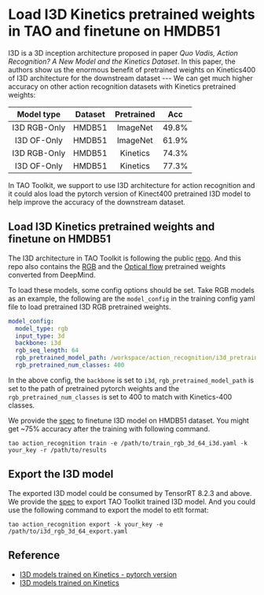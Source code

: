 # Load I3D Kinetics pretrained weights in TAO and finetune on HMDB51

I3D is a 3D inception architecture proposed in paper *Quo Vadis, Action Recognition? A New Model and the Kinetics Dataset*. In this paper, the authors show us the enormous benefit of pretrained weights on Kinetics400 of I3D architecture for the downstream dataset --- We can get much higher accuracy on other action recognition datasets with Kinetics pretrained weights:

|Model type|Dataset|Pretrained|Acc|
|:---:|:---:|:---:|:---:|
|I3D RGB-Only|HMDB51|ImageNet|49.8%|
|I3D OF-Only|HMDB51|ImageNet|61.9%|
|I3D RGB-Only|HMDB51|Kinetics|74.3%|
|I3D OF-Only|HMDB51|Kinetics|77.3%|
 
In TAO Toolkit, we support to use I3D architecture for action recognition and it could alos load the pytorch version of Kinect400 pretrained I3D model to help improve the accuracy of the downstream dataset.

## Load I3D Kinetics pretrained weights and finetune on HMDB51

The I3D architecture in TAO Toolkit is following the public [repo](https://github.com/piergiaj/pytorch-i3d). And this repo also contains the [RGB](https://github.com/piergiaj/pytorch-i3d/blob/master/models/rgb_imagenet.pt) and the [Optical flow](https://github.com/piergiaj/pytorch-i3d/blob/master/models/flow_imagenet.pt) pretrained weights converted from DeepMind.

To load these models, some config options should be set. Take RGB models as an example, the following are the `model_config` in the training config yaml file to load pretrained I3D RGB pretrained weights. 

```yaml
model_config:
  model_type: rgb
  input_type: 3d
  backbone: i3d
  rgb_seq_length: 64
  rgb_pretrained_model_path: /workspace/action_recognition/i3d_pretrained/rgb_imagenet_kinetics.pt
  rgb_pretrained_num_classes: 400
```

In the above config, the `backbone` is set to `i3d`, `rgb_pretrained_model_path` is set to the path of pretrained pytorch weights and the `rgb_pretrained_num_classes` is set to 400 to match with Kinetics-400 classes. 

We provide the [spec](https://github.com/NVIDIA-AI-IOT/tao_toolkit_recipes/blob/main/tao_action_recognition/specs/train_rgb_3d_64_i3d.yaml) to finetune I3D model on HMDB51 dataset. You might get ~75% accuracy after the training with following command.

```shell
tao action_recognition train -e /path/to/train_rgb_3d_64_i3d.yaml -k your_key -r /path/to/results 
```

## Export the I3D model
The exported I3D model could be consumed by TensorRT 8.2.3 and above. We provide the [spec](https://github.com/NVIDIA-AI-IOT/tao_toolkit_recipes/blob/main/tao_action_recognition/specs/i3d_rgb_3d_64_export.yaml) to export TAO Toolkit trained I3D model. And you could use the following command to export the model to etlt format:

```shell
tao action_recognition export -k your_key -e /path/to/i3d_rgb_3d_64_export.yaml 
```

## Reference
- [I3D models trained on Kinetics - pytorch version](https://github.com/piergiaj/pytorch-i3d)
- [I3D models trained on Kinetics](https://github.com/piergiaj/pytorch-i3d)